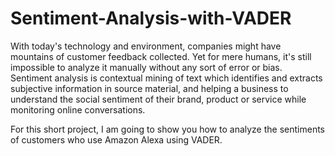 # Sentiment-Analysis-with-VADER

With today's technology and environment, companies might have mountains of customer feedback collected. Yet for mere humans, it's still impossible to analyze it manually without any sort of error or bias. Sentiment analysis is contextual mining of text which identifies and extracts subjective information in source material, and helping a business to understand the social sentiment of their brand, product or service while monitoring online conversations.

For this short project, I am going to show you how to analyze the sentiments of customers who use Amazon Alexa using VADER.


